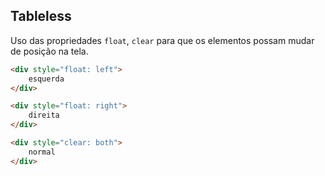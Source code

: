 ## Tableless

Uso das propriedades `float`, `clear` para que os elementos possam mudar de posição na tela.

```html
<div style="float: left">
    esquerda
</div>

<div style="float: right">
    direita
</div>

<div style="clear: both">
    normal
</div>
```